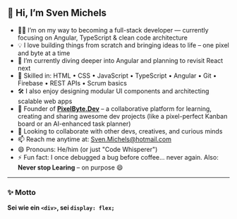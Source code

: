 ## 👋 Hi, I’m Sven Michels

- 👨‍💻 I’m on my way to becoming a full-stack developer — currently focusing on Angular, TypeScript & clean code architecture
- 💡 I love building things from scratch and bringing ideas to life – one pixel and byte at a time
- 🌱 I’m currently diving deeper into Angular and planning to revisit React next
- 🔧 Skilled in: HTML • CSS • JavaScript • TypeScript • Angular • Git • Firebase • REST APIs • Scrum basics
- 🛠 I also enjoy designing modular UI components and architecting scalable web apps
- 🧩 Founder of **[PixelByte.Dev](https://github.com/PixelByte-Dev)** – a collaborative platform for learning, creating and sharing awesome dev projects (like a pixel-perfect Kanban board or an AI-enhanced task planner)
- 🤝 Looking to collaborate with other devs, creatives, and curious minds
- 📫 Reach me anytime at: Sven.Michels@hotmail.com
- 😄 Pronouns: He/him (or just "Code Whisperer")
- ⚡ Fun fact: I once debugged a bug before coffee... never again. Also: **Never stop Learing** – on purpose 😄

---

### ✨ Motto  
**Sei wie ein `<div>`, sei `display: flex;`** 
<!---
SvenMichels/SvenMichels is a ✨ special ✨ repository because its `README.md` (this file) appears on your GitHub profile.
You can click the Preview link to take a look at your changes.
--->
